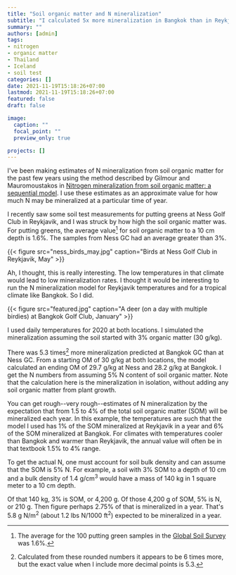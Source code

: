```yaml
---
title: "Soil organic matter and N mineralization"
subtitle: "I calculated 5x more mineralization in Bangkok than in Reykjavik"
summary: ""
authors: [admin]
tags: 
- nitrogen
- organic matter
- Thailand
- Iceland
- soil test
categories: []
date: 2021-11-19T15:18:26+07:00
lastmod: 2021-11-19T15:18:26+07:00
featured: false
draft: false

image:
  caption: ""
  focal_point: ""
  preview_only: true

projects: []
---
```


I've been making estimates of N mineralization from soil organic matter for the past few years using the method described by Gilmour and Mauromoustakos in [Nitrogen mineralization from soil organic matter: a sequential model](https://doi.org/10.2136/sssaj2010.0123). I use these estimates as an approximate value for how much N may be mineralized at a particular time of year.

I recently saw some soil test measurements for putting greens at Ness Golf Club in Reykjavik, and I was struck by how high the soil organic matter was. For putting greens, the average value[^1] for soil organic matter to a 10 cm depth is 1.6%. The samples from Ness GC had an average greater than 3%.

[^1]: The average for the 100 putting green samples in the [Global Soil Survey](https://osf.io/rg49p/) was 1.6%.

{{< figure src="ness_birds_may.jpg" caption="Birds at Ness Golf Club in Reykjavik, May" >}}

Ah, I thought, this is really interesting. The low temperatures in that climate would lead to low mineralization rates. I thought it would be interesting to run the N mineralization model for Reykjavik temperatures and for a tropical climate like Bangkok. So I did.

{{< figure src="featured.jpg" caption="A deer (on a day with multiple birdies) at Bangkok Golf Club, January" >}}

I used daily temperatures for 2020 at both locations. I simulated the mineralization assuming the soil started with 3% organic matter (30 g/kg). 

There was 5.3 times[^2] more mineralization predicted at Bangkok GC than at Ness GC. From a starting OM of 30 g/kg at both locations, the model calculated an ending OM of 29.7 g/kg at Ness and 28.2 g/kg at Bangkok. I get the N numbers from assuming 5% N content of soil organic matter. Note that the calculation here is the mineralization in isolation, without adding any soil organic matter from plant growth. 

[^2]: Calculated from these rounded numbers it appears to be 6 times more, but the exact value when I include more decimal points is 5.3.

You can get rough--very rough--estimates of N mineralization by the expectation that from 1.5 to 4% of the total soil organic matter (SOM) will be mineralized each year. In this example, the temperatures are such that the model I used has 1% of the SOM mineralized at Reykjavik in a year and 6% of the SOM mineralized at Bangkok. For climates with temperatures cooler than Bangkok and warmer than Reykjavik, the annual value will often be in that textbook 1.5% to 4% range.

To get the actual N, one must account for soil bulk density and can assume that the SOM is 5% N. For example, a soil with 3% SOM to a depth of 10 cm and a bulk density of 1.4 g/cm<sup>3</sup> would have a mass of 140 kg in 1 square meter to a 10 cm depth. 

Of that 140 kg, 3% is SOM, or 4,200 g. Of those 4,200 g of SOM, 5% is N, or 210 g. Then figure perhaps 2.75% of that is mineralized in a year. That's 5.8 g N/m<sup>2</sup> (about 1.2 lbs N/1000 ft<sup>2</sup>) expected to be mineralized in a year.


